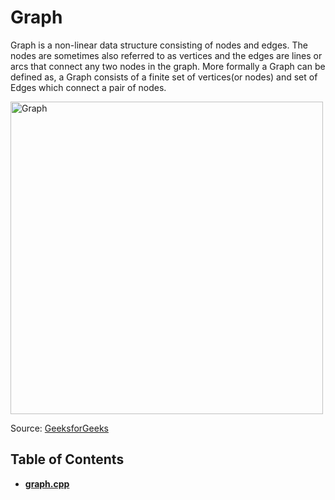 # **Graph**

Graph is a non-linear data structure consisting of nodes and edges. The nodes are sometimes also referred to as vertices and the edges are lines or arcs that connect any two nodes in the graph. More formally a Graph can be defined as, a Graph consists of a finite set of vertices(or nodes) and set of Edges which connect a pair of nodes.

<img src="https://media.geeksforgeeks.org/wp-content/uploads/20200630111809/graph18.jpg" alt="Graph" width="500"/>

Source: [GeeksforGeeks](https://www.geeksforgeeks.org/graph-data-structure-and-algorithms/)

## Table of Contents

- **[graph.cpp](graph.cpp)**
